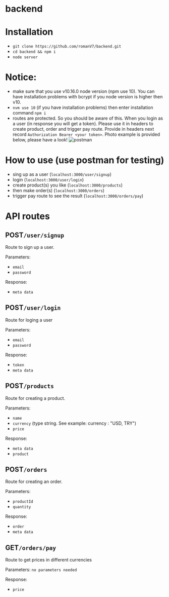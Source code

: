 # backend
# Installation
- `git clone https://github.com/romanV7/backend.git`
- `cd backend && npm i`
- `node server`

# Notice:
- make sure that you use v10.16.0 node version (npm use 10). You can have installation problems with bcrypt if you node version is higher then v10.
- `nvm use 10` (if you have installation problems) then enter installation command `npm i`
- routes are protected. So you should be aware of this. When you login as a user (in response you will get a token). Please use it in headers to create product, order and trigger pay route. Provide in headers next record `Authorization Bearer <your token>`. Photo example is provided below, please have a look!
![postman](https://user-images.githubusercontent.com/51646341/85577809-3dd9c480-b642-11ea-829b-2360cd4ac46c.jpg)


# How to use (use postman for testing)
- sing up as a user (`localhost:3000/user/signup`)
- login (`localhost:3000/user/login`)
- create product(s) you like (`localhost:3000/products`)
- then make order(s) (`localhost:3000/orders`)
- trigger pay route to see the result (`localhost:3000/orders/pay`)

# API routes
## POST`/user/signup`
Route to sign up a user.

Parameters:
- `email`
- `password`

Response:                                                                                                              
- `meta data`
   
## POST`/user/login`
Route for loging a user 

Parameters:
- `email`
- `password`

Response:                                                                                                              
- `token`
- `meta data`

## POST`/products`
Route for creating a product.

Parameters:
- `name`
- `currency` (type string. See example: currency : "USD, TRY")
- `price`

Response:                                                                                                              
- `meta data`
- `product`

## POST`/orders`
Route for creating an order.

Parameters:
- `productId`
- `quantity`

Response:                                                                                                              
- `order`
- `meta data`

## GET`/orders/pay`
Route to get prices in different currencies  

Parameters:
`no parameters needed`

Response:                                                                                                              
- `price`
